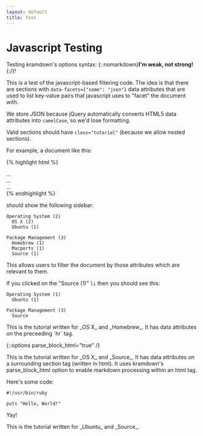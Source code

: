 ```yaml
---
layout: default
title: Test
---
```


Javascript Testing
==================

Testing kramdown's options syntax: {::nomarkdown}**I'm weak, not strong!**{:/}!

This is a test of the javascript-based filtering code.
The idea is that there are sections with `data-facets={"some": "json"}` data attributes that are used to list key-value pairs that javascript uses to "facet" the document with.

We store JSON because jQuery automatically converts HTML5 data attributes into `camelCase`, so we'd lose formatting.

Valid sections should have `class="tutorial"` (because we allow nested sections).

For example, a document like this:

{% highlight html %}
<section class="tutorial" data-facets='{"Operating System": "OS X", "Package Management": "Homebrew"}'>
  ...
</section>

<section class="tutorial" data-facets='{"Operating System": "OS X", "Package Management": "Macports"}'>
  ...
</section>

<section class="tutorial" data-facets='{"Operating System": "Ubuntu", "Package Management": "Source"}'>
  ...
</section>
{% endhighlight %}

should show the following sidebar:

    Operating System (2)
      OS X (2)
      Ubuntu (1)

    Package Management (3)
      Homebrew (1)
      Macports (1)
      Source (1)

This allows users to filter the document by those attributes which are relevant to them.

If you clicked on the "Source (1)" `li` then you should see this:

    Operating System (1)
      Ubuntu (1)

    Package Management (3)
      Source

<section class="tutorial" data-facets='{"Operating System": "OS X", "Package Management": "Homebrew"}'>
This is the tutorial written for _OS X_ and _Homebrew_.
It has data attributes on the preceeding `hr` tag.
</section>

{::options parse_block_html="true" /}

<section class="tutorial" data-facets='{"Operating System": "OS X", "Package Management": "Macports"}'>
This is the tutorial written for _OS X_ and _Source_.
It has data attributes on a surrounding section tag (written in html).
It uses kramdown's parse_block_html option to enable markdown processing within an html tag.

Here's some code:

    #!/usr/bin/ruby
    
    puts "Hello, World!"

Yay!
</section>

<section class="tutorial" data-facets='{"Operating System": "Ubuntu", "Package Management": "Source"}'>
This is the tutorial written for _Ubuntu_ and _Source_.
</section>
